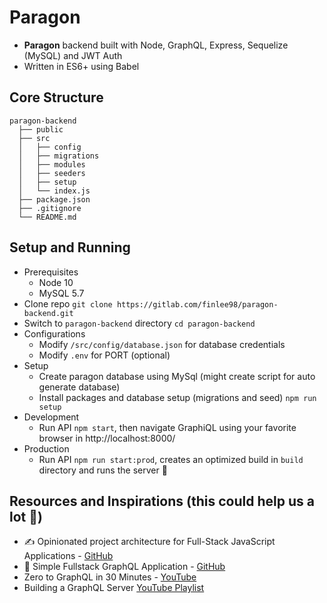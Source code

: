 # Paragon
- **Paragon** backend built with Node, GraphQL, Express, Sequelize (MySQL) and JWT Auth
- Written in ES6+ using Babel

## Core Structure
    paragon-backend
      ├── public
      ├── src
      │   ├── config
      │   ├── migrations
      │   ├── modules
      │   ├── seeders
      │   ├── setup
      │   └── index.js
      ├── package.json
      ├── .gitignore
      └── README.md

## Setup and Running
- Prerequisites
  - Node 10
  - MySQL 5.7
- Clone repo `git clone https://gitlab.com/finlee98/paragon-backend.git`
- Switch to `paragon-backend` directory `cd paragon-backend`
- Configurations
  - Modify `/src/config/database.json` for database credentials
  - Modify `.env` for PORT (optional)
- Setup
  - Create paragon database using MySql (might create script for auto generate database)
  - Install packages and database setup (migrations and seed) `npm run setup`
- Development
  - Run API `npm start`, then navigate GraphiQL using your favorite browser in http://localhost:8000/
- Production
  - Run API `npm run start:prod`, creates an optimized build in `build` directory and runs the server 🚧 

## Resources and Inspirations (this could help us a lot 💪)
- ✍️ Opinionated project architecture for Full-Stack JavaScript Applications - [GitHub](https://github.com/atulmy/fullstack-javascript-architecture)
- 🌈 Simple Fullstack GraphQL Application - [GitHub](https://github.com/atulmy/fullstack-graphql)
- Zero to GraphQL in 30 Minutes - [YouTube](https://www.youtube.com/watch?v=UBGzsb2UkeY&list=PLkuiMQfg5DujhOSZ1A8kDl0hKV_ICTjp-)
- Building a GraphQL Server [YouTube Playlist](https://www.youtube.com/playlist?list=PLillGF-RfqbYZty73_PHBqKRDnv7ikh68)